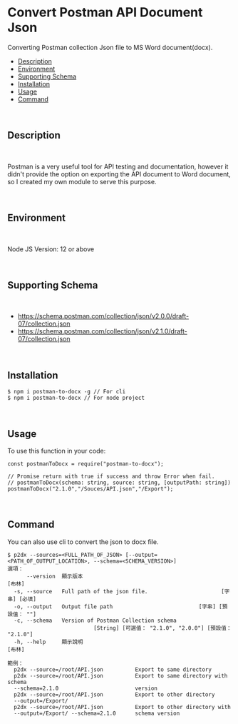 # Convert Postman API Document Json

Converting Postman collection Json file to MS Word document(docx).

- [Description](#description)
- [Environment](#environment)
- [Supporting Schema](#supporting-schema)
- [Installation](#installation)
- [Usage](#usage)
- [Command](#command)

<br />

## Description

<br />

Postman is a very useful tool for API testing and documentation, however it didn't provide the option on exporting the API document to Word document, so I created my own module to serve this purpose. 


<br />

## Environment

<br />

Node JS Version: 12 or above

<br />

## Supporting Schema

<br />

- https://schema.postman.com/collection/json/v2.0.0/draft-07/collection.json
- https://schema.postman.com/collection/json/v2.1.0/draft-07/collection.json

<br />

## Installation 
````
$ npm i postman-to-docx -g // For cli
$ npm i postman-to-docx // For node project
````
<br />

## Usage
To use this function in your code:
<br />
````
const postmanToDocx = require("postman-to-docx");

// Promise return with true if success and throw Error when fail.
// postmanToDocx(schema: string, source: string, [outputPath: string])
postmanToDocx("2.1.0","/Souces/API.json","/Export"); 

````
<br />

## Command
You can also use cli to convert the json to docx file.
<br />
````
$ p2dx --sources=<FULL_PATH_OF_JSON> [--output=<PATH_OF_OUTPUT_LOCATION>, --schema=<SCHEMA_VERSION>]
選項：
      --version  顯示版本                                                 [布林]
  -s, --source   Full path of the json file.                       [字串] [必填]
  -o, --output   Output file path                           [字串] [預設值： ""]
  -c, --schema   Version of Postman Collection schema
                           [String] [可選值： "2.1.0", "2.0.0"] [預設值： "2.1.0"]
  -h, --help     顯示說明                                                 [布林]

範例：
  p2dx --source=/root/API.json          Export to same directory
  p2dx --source=/root/API.json          Export to same directory with schema
  --schema=2.1.0                        version
  p2dx --source=/root/API.json          Export to other directory
  --output=/Export/
  p2dx --source=/root/API.json          Export to other directory with
  --output=/Export/ --schema=2.1.0      schema version
````


